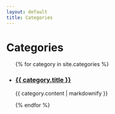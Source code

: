 ```yaml
---
layout: default
title: Categories
---
```

<h1>Categories</h1>

<ul>
  {% for category in site.categories %}
    <li>
      <h3><a href="{{  category.url }}">{{  category.title }}</a></h3>
      <p>{{ category.content | markdownify }}</p>
    </li>
  {% endfor %}
</ul>